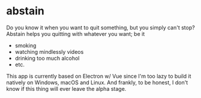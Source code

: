 # abstain

Do you know it when you want to quit something, but you simply can't stop? Abstain helps you quitting with whatever you want; be it 

- smoking
- watching mindlessly videos
- drinking too much alcohol
- etc.

This app is currently based on Electron w/ Vue since I'm too lazy to build it natively on Windows, macOS and Linux. And frankly, to be honest, I don't know if this thing will ever leave the alpha stage.